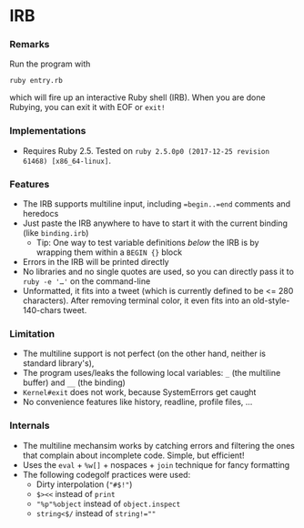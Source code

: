 # IRB

### Remarks

Run the program with

    ruby entry.rb

which will fire up an interactive Ruby shell (IRB). When you are done Rubying, you can exit
it with EOF or `exit!`

### Implementations

- Requires Ruby 2.5. Tested on `ruby 2.5.0p0 (2017-12-25 revision 61468) [x86_64-linux]`.

### Features

- The IRB supports multiline input, including `=begin..=end` comments and heredocs
- Just paste the IRB anywhere to have to start it with the current binding (like `binding.irb`)
  - Tip: One way to test variable definitions *below* the IRB is by wrapping them within
    a `BEGIN {}` block
- Errors in the IRB will be printed directly
- No libraries and no single quotes are used, so you can directly pass it to `ruby -e '…'`
  on the command-line
- Unformatted, it fits into a tweet (which is currently defined to be <= 280 characters). After
  removing terminal color, it even fits into an old-style-140-chars tweet.

### Limitation

- The multiline support is not perfect (on the other hand, neither is standard library's),
- The program uses/leaks the following local variables:
  `_` (the multiline buffer) and `__` (the binding)
- `Kernel#exit` does not work, because SystemErrors get caught
- No convenience features like history, readline, profile files, …

### Internals

- The multiline mechansim works by catching errors and filtering the ones that complain about
  incomplete code. Simple, but efficient!
- Uses the `eval` + `%w[]` + nospaces + `join` technique for fancy formatting
- The following codegolf practices were used:
  - Dirty interpolation (`"#$!"`)
  - `$><<` instead of `print`
  - `"%p"%object` instead of `object.inspect`
  - `string<$/` instead of `string!=""`

